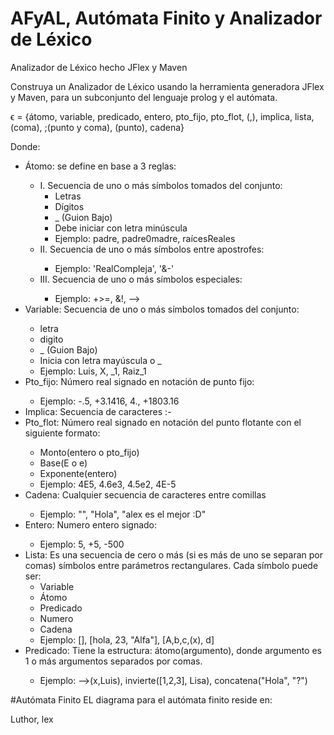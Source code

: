 # AFyAL, Autómata Finito y Analizador de Léxico
Analizador de Léxico hecho JFlex y Maven

Construya un Analizador de Léxico usando la herramienta generadora JFlex y Maven, para un subconjunto del lenguaje prolog y el autómata.

ϵ = {átomo, variable, predicado, entero, pto_fijo, pto_flot, (,), implica, lista, (coma), ;(punto y coma), (punto), cadena}

Donde:
<ul>
  <li> Átomo: se define en base a 3 reglas: </li>
    <ul>
  <li> I. Secuencia de uno o más símbolos tomados del conjunto:
      <ul>
        <li>Letras</li>
        <li>Dígitos</li>
        <li>_ (Guion Bajo)</li>
        <li>Debe iniciar con letra minúscula</li>
        <li>Ejemplo: padre, padre0madre, raícesReales</li>
      </ul>
  </li>
<li>
      II. Secuencia de uno o más símbolos entre apostrofes: 
  </li>
      <ul>
        <li>Ejemplo: 'RealCompleja', '&-'</li>
      </ul>
        
</li>
<li>
      III. Secuencia de uno o más símbolos especiales: 
  </li>
      <ul>
        <li>Ejemplo: +>=, &!, --></li>
      </ul>
</li>
</ul>
  <li>Variable: Secuencia de uno o más símbolos tomados del conjunto:</li>
    <ul>
      <li>letra</li>
      <li>digito</li>
      <li>_ (Guion Bajo)</li>
      <li>Inicia con letra mayúscula o _</li>
      <li>Ejemplo: Luis, X, _1, Raiz_1</li>
    </ul>
  <li>Pto_fijo: Número real signado en notación de punto fijo: </li>
    <ul>
      <li>Ejemplo: -.5, +3.1416, 4., +1803.16 </li></ul>
  <li>Implica: Secuencia de caracteres :-</li>
  <li>Pto_flot: Número real signado en notación del punto flotante con el siguiente formato: </li>
    <ul>
      <li>Monto(entero o pto_fijo)</li>
      <li>Base(E o e)</li>
      <li>Exponente(entero)</li>
      <li>Ejemplo: 4E5, 4.6e3, 4.5e2, 4E-5</li>
    </ul>
  <li>Cadena: Cualquier secuencia de caracteres entre comillas</li>
    <ul>
      <li>Ejemplo: "", "Hola", "alex es el mejor :D"</li>
    </ul>
  <li>Entero: Numero entero signado: </li>
  <ul><li>Ejemplo: 5, +5, -500</li></ul>
  
  <li>Lista: Es una secuencia de cero o más (si es más de uno se separan por comas) símbolos entre parámetros rectangulares. Cada símbolo puede ser: 
  <ul>
  <li>Variable</li>
  <li>Átomo</li>
  <li>Predicado</li>
  <li>Numero</li>
  <li>Cadena</li>
  <li>Ejemplo: [], [hola, 23, "Alfa"], [A,b,c,(x), d]</li>
  </ul>
  </li>
  
  <li>Predicado: Tiene la estructura: átomo(argumento), donde argumento es 1 o más argumentos separados por comas.</li><ul><li>Ejemplo: -->(x,Luis), invierte([1,2,3], Lisa), concatena("Hola", "?")</li></ul>
</ul>

  
#Autómata Finito
EL diagrama para el autómata finito reside en:


Luthor, lex
